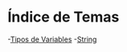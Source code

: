 # Índice de Temas

-[Tipos de Variables](Tipos%20de%20Variables.md#tipos-de-variables)
  -[String](Tipos%20de%20Variables.md#string)
